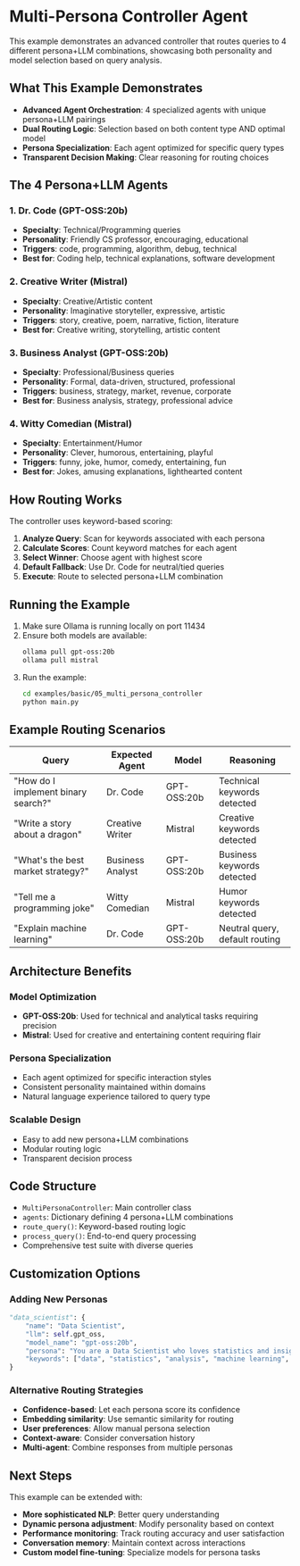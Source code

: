 # Multi-Persona Controller Agent

This example demonstrates an advanced controller that routes queries to 4 different persona+LLM combinations, showcasing both personality and model selection based on query analysis.

## What This Example Demonstrates

- **Advanced Agent Orchestration**: 4 specialized agents with unique persona+LLM pairings
- **Dual Routing Logic**: Selection based on both content type AND optimal model
- **Persona Specialization**: Each agent optimized for specific query types
- **Transparent Decision Making**: Clear reasoning for routing choices

## The 4 Persona+LLM Agents

### 1. Dr. Code (GPT-OSS:20b) 
- **Specialty**: Technical/Programming queries
- **Personality**: Friendly CS professor, encouraging, educational
- **Triggers**: code, programming, algorithm, debug, technical
- **Best for**: Coding help, technical explanations, software development

### 2. Creative Writer (Mistral)
- **Specialty**: Creative/Artistic content
- **Personality**: Imaginative storyteller, expressive, artistic
- **Triggers**: story, creative, poem, narrative, fiction, literature  
- **Best for**: Creative writing, storytelling, artistic content

### 3. Business Analyst (GPT-OSS:20b)
- **Specialty**: Professional/Business queries
- **Personality**: Formal, data-driven, structured, professional
- **Triggers**: business, strategy, market, revenue, corporate
- **Best for**: Business analysis, strategy, professional advice

### 4. Witty Comedian (Mistral)
- **Specialty**: Entertainment/Humor
- **Personality**: Clever, humorous, entertaining, playful
- **Triggers**: funny, joke, humor, comedy, entertaining, fun
- **Best for**: Jokes, amusing explanations, lighthearted content

## How Routing Works

The controller uses keyword-based scoring:

1. **Analyze Query**: Scan for keywords associated with each persona
2. **Calculate Scores**: Count keyword matches for each agent
3. **Select Winner**: Choose agent with highest score
4. **Default Fallback**: Use Dr. Code for neutral/tied queries
5. **Execute**: Route to selected persona+LLM combination

## Running the Example

1. Make sure Ollama is running locally on port 11434
2. Ensure both models are available:
   ```bash
   ollama pull gpt-oss:20b
   ollama pull mistral
   ```
3. Run the example:
   ```bash
   cd examples/basic/05_multi_persona_controller
   python main.py
   ```

## Example Routing Scenarios

| Query | Expected Agent | Model | Reasoning |
|-------|---------------|-------|-----------|
| "How do I implement binary search?" | Dr. Code | GPT-OSS:20b | Technical keywords detected |
| "Write a story about a dragon" | Creative Writer | Mistral | Creative keywords detected |
| "What's the best market strategy?" | Business Analyst | GPT-OSS:20b | Business keywords detected |
| "Tell me a programming joke" | Witty Comedian | Mistral | Humor keywords detected |
| "Explain machine learning" | Dr. Code | GPT-OSS:20b | Neutral query, default routing |

## Architecture Benefits

### Model Optimization
- **GPT-OSS:20b**: Used for technical and analytical tasks requiring precision
- **Mistral**: Used for creative and entertaining content requiring flair

### Persona Specialization  
- Each agent optimized for specific interaction styles
- Consistent personality maintained within domains
- Natural language experience tailored to query type

### Scalable Design
- Easy to add new persona+LLM combinations
- Modular routing logic
- Transparent decision process

## Code Structure

- `MultiPersonaController`: Main controller class
- `agents`: Dictionary defining 4 persona+LLM combinations
- `route_query()`: Keyword-based routing logic
- `process_query()`: End-to-end query processing
- Comprehensive test suite with diverse queries

## Customization Options

### Adding New Personas

```python
"data_scientist": {
    "name": "Data Scientist",
    "llm": self.gpt_oss,
    "model_name": "gpt-oss:20b",
    "persona": "You are a Data Scientist who loves statistics and insights...",
    "keywords": ["data", "statistics", "analysis", "machine learning", "AI"]
}
```

### Alternative Routing Strategies

- **Confidence-based**: Let each persona score its confidence
- **Embedding similarity**: Use semantic similarity for routing
- **User preferences**: Allow manual persona selection
- **Context-aware**: Consider conversation history
- **Multi-agent**: Combine responses from multiple personas

## Next Steps

This example can be extended with:
- **More sophisticated NLP**: Better query understanding
- **Dynamic persona adjustment**: Modify personality based on context
- **Performance monitoring**: Track routing accuracy and user satisfaction
- **Conversation memory**: Maintain context across interactions
- **Custom model fine-tuning**: Specialize models for persona tasks